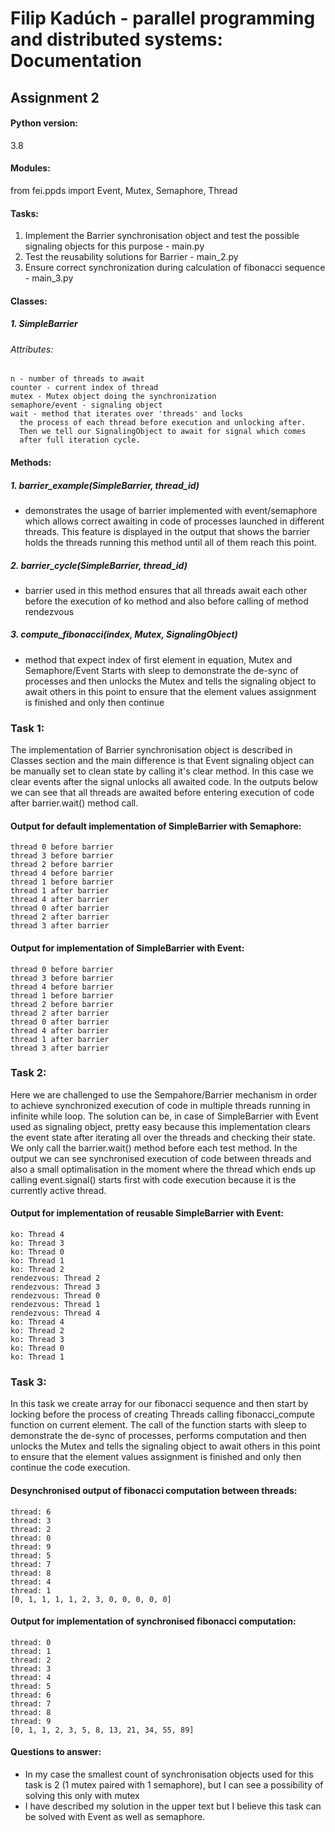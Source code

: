 # Filip Kadúch - parallel programming and distributed systems: Documentation

## Assignment 2

#### Python version:
  3.8
#### Modules:
  from fei.ppds import Event, Mutex, Semaphore, Thread


#### Tasks:
  1. Implement the Barrier synchronisation object and test the possible signaling objects for this purpose - main.py
  2. Test the reusability solutions for Barrier - main_2.py
  3. Ensure correct synchronization during calculation of fibonacci sequence - main_3.py
  
#### Classes:
##### 1. SimpleBarrier
  ###### Attributes:
    n - number of threads to await
    counter - current index of thread
    mutex - Mutex object doing the synchronization
    semaphore/event - signaling object
    wait - method that iterates over 'threads' and locks
      the process of each thread before execution and unlocking after.
      Then we tell our SignalingObject to await for signal which comes
      after full iteration cycle.
        
#### Methods: 
##### 1. barrier_example(SimpleBarrier, thread_id)
  - demonstrates the usage of barrier implemented with event/semaphore
  which allows correct awaiting in code of processes launched in different threads.
  This feature is displayed in the output that shows the barrier holds the threads
  running this method until all of them reach this point.
  
##### 2. barrier_cycle(SimpleBarrier, thread_id)
  - barrier used in this method ensures that all threads
  await each other before the execution of ko method and
  also before calling of method rendezvous

##### 3. compute_fibonacci(index, Mutex, SignalingObject)
  - method that expect index of first element in equation, Mutex and Semaphore/Event
  Starts with sleep to demonstrate the de-sync of processes and then unlocks the Mutex
  and tells the signaling object to await others in this point to ensure that the element
  values assignment is finished and only then continue


### Task 1:

The implementation of Barrier synchronisation object is described in Classes section and
the main difference is that Event signaling object can be manually set to clean state by calling it's clear method.
In this case we clear events after the signal unlocks all awaited code. In the outputs below we can see that all threads are
awaited before entering execution of code after barrier.wait() method call.

#### Output for default implementation of SimpleBarrier with Semaphore:

```
thread 0 before barrier
thread 3 before barrier
thread 2 before barrier
thread 4 before barrier
thread 1 before barrier
thread 1 after barrier
thread 4 after barrier
thread 0 after barrier
thread 2 after barrier
thread 3 after barrier
```

#### Output for implementation of SimpleBarrier with Event:

```
thread 0 before barrier
thread 3 before barrier
thread 4 before barrier
thread 1 before barrier
thread 2 before barrier
thread 2 after barrier
thread 0 after barrier
thread 4 after barrier
thread 1 after barrier
thread 3 after barrier
```

### Task 2:

Here we are challenged to use the Sempahore/Barrier mechanism in order to achieve synchronized 
execution of code in multiple threads running in infinite while loop. The solution can be, in case of
SimpleBarrier with Event used as signaling object, pretty easy because this implementation clears the event state
after iterating all over the threads and checking their state. We only call the barrier.wait() method before each test method.
In the output we can see synchronised execution of code between threads and also a small optimalisation in the moment where the 
thread which ends up calling event.signal() starts first with code execution because it is the currently active thread.

#### Output for implementation of reusable SimpleBarrier with Event:

```
ko: Thread 4
ko: Thread 3
ko: Thread 0
ko: Thread 1
ko: Thread 2
rendezvous: Thread 2
rendezvous: Thread 3
rendezvous: Thread 0
rendezvous: Thread 1
rendezvous: Thread 4
ko: Thread 4
ko: Thread 2
ko: Thread 3
ko: Thread 0
ko: Thread 1
```

### Task 3:

In this task we create array for our fibonacci sequence
and then start by locking before the process of creating Threads calling fibonacci_compute
function on current element. The call of the function starts with sleep to demonstrate the de-sync of processes, performs computation and then unlocks the Mutex
and tells the signaling object to await others in this point to ensure that the element values assignment is finished and only then continue the code execution.

#### Desynchronised output of fibonacci computation between threads:

```
thread: 6
thread: 3
thread: 2
thread: 0
thread: 9
thread: 5
thread: 7
thread: 8
thread: 4
thread: 1
[0, 1, 1, 1, 1, 2, 3, 0, 0, 0, 0, 0]
```

#### Output for implementation of synchronised fibonacci computation:

```
thread: 0
thread: 1
thread: 2
thread: 3
thread: 4
thread: 5
thread: 6
thread: 7
thread: 8
thread: 9
[0, 1, 1, 2, 3, 5, 8, 13, 21, 34, 55, 89]
```

#### Questions to answer:
  - In my case the smallest count of synchronisation objects used for this task is 2 (1 mutex paired with 1 semaphore), but I can see a possibility of solving this only with mutex
  - I have described my solution in the upper text but I believe this task can be solved with Event as well as semaphore.
